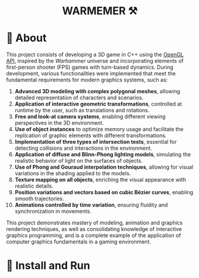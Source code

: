 # <p align="center"> WARMEMER ⚒️ </p>

# 📖 About 

This project consists of developing a 3D game in C++ using the [OpenGL API](https://www.opengl.org/), inspired by the *Warhammer* universe and incorporating elements of first-person shooter (FPS) games with turn-based dynamics. During development, various functionalities were implemented that meet the fundamental requirements for modern graphics systems, such as:

1. **Advanced 3D modeling with complex polygonal meshes**, allowing detailed representation of characters and scenarios.
2. **Application of interactive geometric transformations**, controlled at runtime by the user, such as translations and rotations.
3. **Free and look-at camera systems**, enabling different viewing perspectives in the 3D environment.
4. **Use of object instances** to optimize memory usage and facilitate the replication of graphic elements with different transformations.
5. **Implementation of three types of intersection tests**, essential for detecting collisions and interactions in the environment.
6. **Application of diffuse and Blinn-Phong lighting models**, simulating the realistic behavior of light on the surfaces of objects.
7. **Use of Phong and Gouraud interpolation techniques**, allowing for visual variations in the shading applied to the models.
8. **Texture mapping on all objects**, enriching the visual appearance with realistic details.
9. **Position variations and vectors based on cubic Bézier curves**, enabling smooth trajectories.
10. **Animations controlled by time variation**, ensuring fluidity and synchronization in movements.

This project demonstrates mastery of modeling, animation and graphics rendering techniques, as well as consolidating knowledge of interactive graphics programming, and is a complete example of the application of computer graphics fundamentals in a gaming environment.

# 🚀 Install and Run
